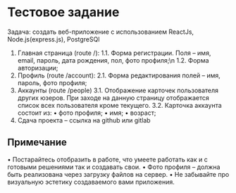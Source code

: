 # Тестовое задание

Задача: создать веб-приложение с использованием ReactJs, Node.js(express.js), PostgreSQl

1. Главная страница (route /):
    1.1. Форма регистрации. Поля – имя, email, пароль, дата рождения, пол, фото профиля;\n
    1.2. Форма авторизации;
2. 	Профиль (route /account):
    2.1. Форма редактирования полей – имя, пароль, фото профиля;
3.	Аккаунты (route /people)
	3.1. Отображение карточек пользователя других юзеров. При заходе на данную страницу отображается список всех пользователя кроме текущего.
	3.2. Карточка аккаунта состоит из: 
    • фото профиля;
    • имя;
    • возраст;
4.	Сдача проекта – ссылка на github или gitlab

## Примечание

• Постарайтесь отобразить в работе, что умеете работать как и с готовыми решениями так и создавать свои.
• Фото профиля – должна быть реализована через загрузку файлов на сервер. 
• Не забывайте про визуальную эстетику создаваемого вами приложения.
